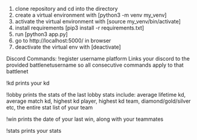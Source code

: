 1. clone repository and cd into the directory
2. create a virtual environment with [python3 -m venv my_venv]
3. activate the virtual environment with [source my_venv/bin/activate]
4. install requirements [pip3 install -r requirements.txt]
5. run [python3 app.py]
6. go to http://localhost:5000/ in browser
7. deactivate the virtual env with [deactivate]


Discord Commands:
!register username platform
    Links your discord to the provided battlenetusername so all consecutive commands apply to that battlenet

!kd
    prints your kd

!lobby
    prints the stats of the last lobby
    stats include: average lifetime kd, average match kd, highest kd player, highest kd team, diamond/gold/silver etc,
    the entire stat list of your team

!win
    prints the date of your last win, along with your teammates
    
!stats
    prints your stats